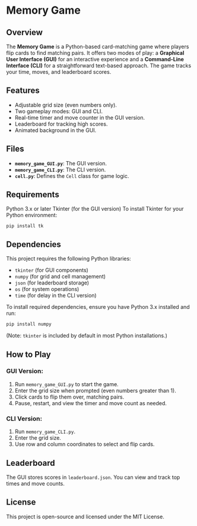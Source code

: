 # Memory Game

## Overview
The **Memory Game** is a Python-based card-matching game where players flip cards to find matching pairs. It offers two modes of play: a **Graphical User Interface (GUI)** for an interactive experience and a **Command-Line Interface (CLI)** for a straightforward text-based approach. The game tracks your time, moves, and leaderboard scores.

## Features
- Adjustable grid size (even numbers only).
- Two gameplay modes: GUI and CLI.
- Real-time timer and move counter in the GUI version.
- Leaderboard for tracking high scores.
- Animated background in the GUI.

## Files
- **`memory_game_GUI.py`**: The GUI version.
- **`memory_game_CLI.py`**: The CLI version.
- **`cell.py`**: Defines the `Cell` class for game logic.

## Requirements
Python 3.x or later
Tkinter (for the GUI version)
To install Tkinter for your Python environment:

```pip install tk```

## Dependencies
This project requires the following Python libraries:
- `tkinter` (for GUI components)
- `numpy` (for grid and cell management)
- `json` (for leaderboard storage)
- `os` (for system operations)
- `time` (for delay in the CLI version)

To install required dependencies, ensure you have Python 3.x installed and run:
```bash
pip install numpy
```
(Note: `tkinter` is included by default in most Python installations.)

## How to Play

### GUI Version:
1. Run `memory_game_GUI.py` to start the game.
2. Enter the grid size when prompted (even numbers greater than 1).
3. Click cards to flip them over, matching pairs.
4. Pause, restart, and view the timer and move count as needed.

### CLI Version:
1. Run `memory_game_CLI.py`.
2. Enter the grid size.
3. Use row and column coordinates to select and flip cards.

## Leaderboard
The GUI stores scores in `leaderboard.json`. You can view and track top times and move counts.

## License
This project is open-source and licensed under the MIT License.
